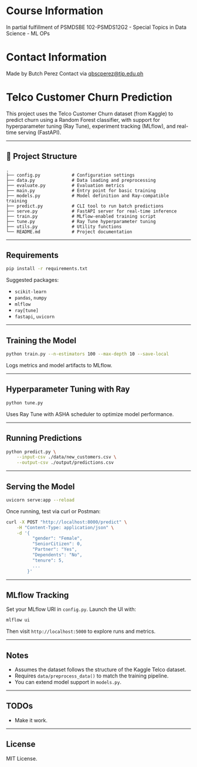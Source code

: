 # Course Information

In partial fulfillment of PSMDSBE 102-PSMDS12G2 - Special Topics in Data Science - ML OPs

# Contact Information

Made by Butch Perez
Contact via qbscperez@tip.edu.ph

# Telco Customer Churn Prediction

This project uses the Telco Customer Churn dataset (from Kaggle) to predict churn using a Random Forest classifier, with support for hyperparameter tuning (Ray Tune), experiment tracking (MLflow), and real-time serving (FastAPI).

---

## 🔧 Project Structure

```
.
├── config.py            # Configuration settings
├── data.py              # Data loading and preprocessing
├── evaluate.py          # Evaluation metrics
├── main.py              # Entry point for basic training
├── models.py            # Model definition and Ray-compatible training
├── predict.py           # CLI tool to run batch predictions
├── serve.py             # FastAPI server for real-time inference
├── train.py             # MLflow-enabled training script
├── tune.py              # Ray Tune hyperparameter tuning
├── utils.py             # Utility functions
└── README.md            # Project documentation
```

---

## Requirements

```bash
pip install -r requirements.txt
```

Suggested packages:

* `scikit-learn`
* `pandas`, `numpy`
* `mlflow`
* `ray[tune]`
* `fastapi`, `uvicorn`

---

## Training the Model

```bash
python train.py --n-estimators 100 --max-depth 10 --save-local
```

Logs metrics and model artifacts to MLflow.

---

## Hyperparameter Tuning with Ray

```bash
python tune.py
```

Uses Ray Tune with ASHA scheduler to optimize model performance.

---

## Running Predictions

```bash
python predict.py \
    --input-csv ./data/new_customers.csv \
    --output-csv ./output/predictions.csv
```

---

## Serving the Model

```bash
uvicorn serve:app --reload
```

Once running, test via curl or Postman:

```bash
curl -X POST "http://localhost:8000/predict" \
    -H "Content-Type: application/json" \
    -d '{
          "gender": "Female",
          "SeniorCitizen": 0,
          "Partner": "Yes",
          "Dependents": "No",
          "tenure": 5,
          ...
        }'
```

---

## MLflow Tracking

Set your MLflow URI in `config.py`. Launch the UI with:

```bash
mlflow ui
```

Then visit `http://localhost:5000` to explore runs and metrics.

---

## Notes

* Assumes the dataset follows the structure of the Kaggle Telco dataset.
* Requires `data/preprocess_data()` to match the training pipeline.
* You can extend model support in `models.py`.

---

## TODOs

* Make it work.

---

## License

MIT License.
